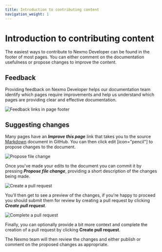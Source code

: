 ```yaml
---
title: Introduction to contributing content
navigation_weight: 1
---
```


# Introduction to contributing content

The easiest ways to contribute to Nexmo Developer can be found in the footer of most pages. You can either comment on the documentation usefulness or propose changes to improve the content.  

## Feedback

Providing feedback on Nexmo Developer helps our documentation team identify which pages require improvements and help us understand which pages are providing clear and effective documentation.

![Feedback links in page footer](/assets/images/contributing/footer.png)

## Suggesting changes

Many pages have an ***Improve this page*** link that takes you to the source [Markdown](https://en.wikipedia.org/wiki/Markdown) document in GitHub. You can then click edit [icon="pencil"] to propose changes to the document.

![Propose file change](/assets/images/contributing/propose-file-change.png)

Once you've made your edits to the document you can commit it by pressing ***Propose file change***, providing a short description of the changes being made.

![Create a pull request](/assets/images/contributing/create-a-pull-request.png)

You'll then get to see a preview of the changes, if you're happy to proceed you should submit them for review by creating a pull request by clicking  ***Create pull request***.

![Complete a pull request](/assets/images/contributing/complete-pull-request.png)

Finally, you can optionally provide a bit more context and complete the creation of a pull request by clicking **Create pull request**.

The Nexmo team will then review the changes and either publish or comment on the proposed changes as appropriate.
